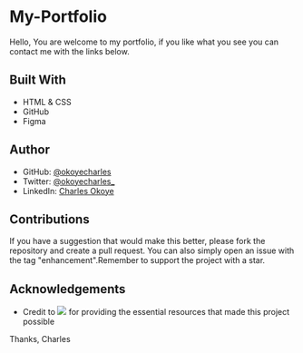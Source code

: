 # My-Portfolio
Hello, You are welcome to my portfolio, if you like what you see you can contact me with the links below.


## Built With

- HTML & CSS
- GitHub
- Figma



## Author

- GitHub: [@okoyecharles](https://github.com/okoyecharles)
- Twitter: [@okoyecharles_](https://twitter.com/okoyecharles_)
- LinkedIn: [Charles Okoye](https://linkedin.com/in/charles-okoye)

## Contributions 

If you have a suggestion that would make this better, please fork the repository and create a pull request. You can also simply open an issue with the tag "enhancement".Remember to support the project with a star. 

## Acknowledgements

- Credit to ![](https://img.shields.io/badge/Microverse-blueviolet) for providing the essential resources that made this project possible 

Thanks, Charles

